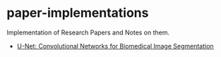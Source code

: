 # paper-implementations
Implementation of Research Papers and Notes on them.
- [U-Net: Convolutional Networks for Biomedical Image Segmentation](https://github.com/ishandutta0098/paper-implementations/tree/main/UNet)

